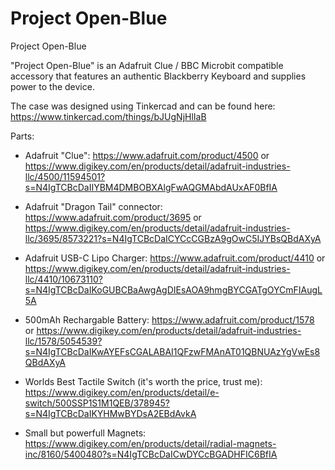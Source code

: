 # Project Open-Blue
Project Open-Blue

"Project Open-Blue" is an Adafruit Clue / BBC Microbit compatible 
accessory that features an authentic Blackberry Keyboard and 
supplies power to the device.

The case was designed using Tinkercad and can be 
found here: https://www.tinkercad.com/things/bJUgNjHlIaB

Parts:

- Adafruit "Clue":
      https://www.adafruit.com/product/4500 or 
      https://www.digikey.com/en/products/detail/adafruit-industries-llc/4500/11594501?s=N4IgTCBcDaIIYBM4DMBOBXAlgFwAQGMAbdAUxAF0BfIA
      
- Adafruit "Dragon Tail" connector:
      https://www.adafruit.com/product/3695 or 
      https://www.digikey.com/en/products/detail/adafruit-industries-llc/3695/8573221?s=N4IgTCBcDaICYCcCGBzA9gOwC5IJYBsQBdAXyA
      
- Adafruit USB-C Lipo Charger:
      https://www.adafruit.com/product/4410 or 
      https://www.digikey.com/en/products/detail/adafruit-industries-llc/4410/10673110?s=N4IgTCBcDaIKoGUBCBaAwgAgDIEsAOA9hmgBYCGATgOYCmFIAugL5A
      
- 500mAh Rechargable Battery:
      https://www.adafruit.com/product/1578 or 
      https://www.digikey.com/en/products/detail/adafruit-industries-llc/1578/5054539?s=N4IgTCBcDaIKwAYEFsCGALABAI1QFzwFMAnAT01QBNUAzYgVwEs8QBdAXyA
      
- Worlds Best Tactile Switch (it's worth the price, trust me):
      https://www.digikey.com/en/products/detail/e-switch/500SSP1S1M1QEB/378945?s=N4IgTCBcDaIKYHMwBYDsA2EBdAvkA
      
- Small but powerfull Magnets:
      https://www.digikey.com/en/products/detail/radial-magnets-inc/8160/5400480?s=N4IgTCBcDaICwDYCcBGADHFIC6BfIA
      
